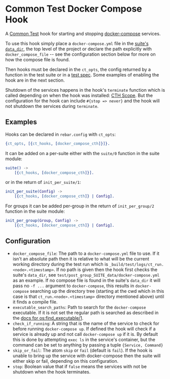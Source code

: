 Common Test Docker Compose Hook
=====

A [Common Test](http://erlang.org/doc/apps/common_test/) hook for starting and stopping [docker-compose](https://docs.docker.com/compose/) services.

To use this hook simply place a `docker-compose.yml` file in the [suite's `data_dir`](http://erlang.org/doc/apps/common_test/write_test_chapter.html#data-and-private-directories), the top level of the project or declare the path explicitly with `docker_compose_file` -- see the configuration section below for more on how the compose file is found.

Then hooks must be declared in the `ct_opts`, the config returned by a function in the test suite or in a [test spec](http://erlang.org/doc/apps/common_test/run_test_chapter.html#test_specifications). Some examples of enabling the hook are in the next section.

Shutdown of the services happens in the hook's `terminate` function which is called depending on when the hook was installed: [CTH Scope](http://erlang.org/doc/apps/common_test/ct_hooks_chapter.html#cth-scope). But the configuration for the hook can include `#{stop => never}` and the hook will not shutdown the services during `terminate`.

## Examples

Hooks can be declared in `rebar.config` with `ct_opts`:

``` erlang
{ct_opts, [{ct_hooks, [docker_compose_cth]}]}.
```

It can be added on a per-suite either with the `suite/0` function in the suite module:

``` erlang
suite() ->
    [{ct_hooks, [docker_compose_cth]}].
```

or in the return of `init_per_suite/1`:

``` erlang
init_per_suite(Config) ->
    [{ct_hooks, [docker_compose_cth]} | Config].
```

For groups it can be added per-group in the return of `init_per_group/2` function in the suite module:

``` erlang
init_per_group(Group, Config) ->
    [{ct_hooks, [docker_compose_cth]} | Config].
```

## Configuration

* `docker_compose_file`: The path to a `docker-compose.yml` file to use. If it isn't an absolute path then it is relative to what will be the current working directory during the test run which is `_build/test/logs/ct_run.<node>.<timestamp>`. If no path is given then the hook first checks the suite's `data_dir`, see `test/post_group_SUITE_data/docker-compose.yml` as an example. If no compose file is found in the suite's `data_dir` it will pass no `-f ...` argument to `docker-compose`, this results in `docker-compose` searching up the directory tree (starting at the cwd which in this case is that `ct_run.<node>.<timestamp>` directory mentioned above) until it finds a compile file.
* `executable_search_paths`: Path to search for the `docker-compose` executable. If it is not set the regular path is searched as described in the [docs for os:find_executable/1](http://erlang.org/doc/man/os.html#find_executable-1).
* `check_if_running`: A string that is the name of the service to check for before running `docker-compose up`. If defined the hook will check if a service is already up and not call `docker-compose up` if it is. By default this is done by attempting `exec ls` in the service's container, but the command can be set to anything by passing a tuple `{Service, Command}`
* `skip_or_fail`: The atom `skip` or `fail` (default is `fail`). If the hook is unable to bring up the service with docker-compose then the suite will either skip or fail, depending on this configuration.
* `stop`: Boolean value that if `false` means the services with not be shutdown when the hook terminates.





